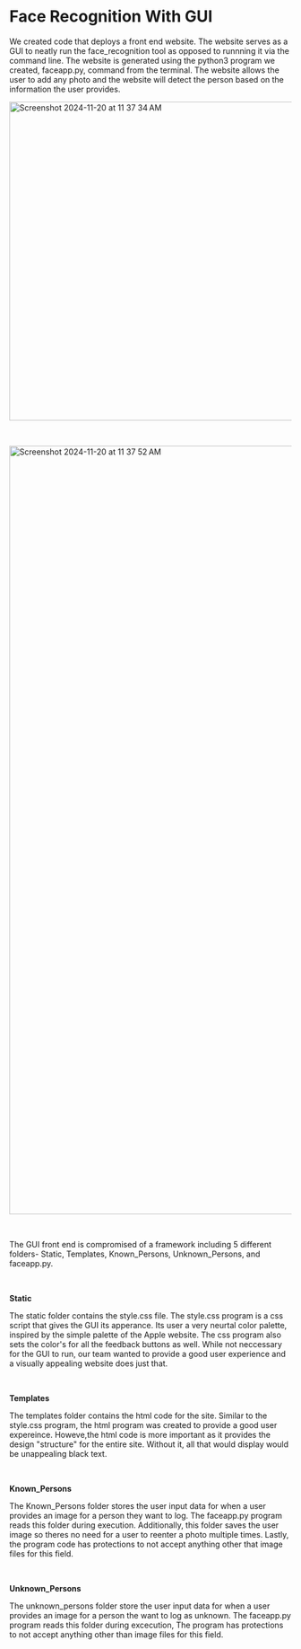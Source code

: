 # Face Recognition With GUI 
We created code that deploys a front end website. The website serves as a GUI to neatly run the face_recognition tool as opposed to runnning it via the command line. The website is generated using the python3 program we created, faceapp.py, command from the terminal. The website allows the user to add any photo and the website will detect the person based on the information the user provides.

<img width="568" alt="Screenshot 2024-11-20 at 11 37 34 AM" src="https://github.com/user-attachments/assets/cbfc58cf-e77e-41b8-9dc9-6fc63a261142">
<p><br></p>
<img width="1369" alt="Screenshot 2024-11-20 at 11 37 52 AM" src="https://github.com/user-attachments/assets/26bd999b-103d-4bcd-9eac-ad310e26c0ad">
<p><br></p>
The GUI front end is compromised of a framework including 5 different folders- Static, Templates, Known_Persons, Unknown_Persons, and faceapp.py.
<p><br></p>
<p><strong>Static</strong></p>
The static folder contains the style.css file. The style.css program is a css script that gives the GUI its apperance. Its user a very neurtal color palette, inspired by the simple palette of the Apple website. The css program also sets the color's for all the feedback buttons as well. While not neccessary for the GUI to run, our team wanted to provide a good user experience and a visually appealing website does just that.
<p><br></p>
<p><strong>Templates</strong></p>
The templates folder contains the html code for the site. Similar to the style.css program, the html program was created to provide a good user expereince. Howeve,the html code is more important as it provides the design "structure" for the entire site. Without it, all that would display would be unappealing black text.
<p><br></p>
<p><strong>Known_Persons</strong></p>
The Known_Persons folder stores the user input data for when a user provides an image for a person they want to log. The faceapp.py program reads this folder during execution. Additionally, this folder saves the user image so theres no need for a user to reenter a photo multiple times. Lastly, the program code has protections to not accept anything other that image files for this field.
<p><br></p>
<p><strong>Unknown_Persons</strong></p>
The unknown_persons folder store the user input data for when a user provides an image for a person the want to log as unknown. The faceapp.py program reads this folder during excecution, The program has protections to not accept anything other than image files for this field.
